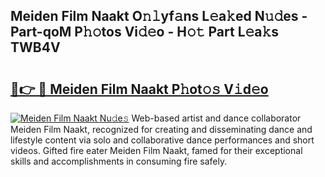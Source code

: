 ## Meiden Film Naakt O𝚗𝚕yf𝚊ns L𝚎a𝚔ed N𝚞𝚍es - Part-qoM P𝚑𝚘tos Vi𝚍𝚎o - H𝚘𝚝 Part L𝚎a𝚔s TWB4V

# <h2><a href="http://kf6io3l.oniu.top/?m=Meiden+Film+Naakt">🔗👉 🔴 Meiden Film Naakt P𝚑ot𝚘𝚜 V𝚒d𝚎o</a></h2>

[![Meiden Film Naakt Nu𝚍e𝚜](https://i.imgur.com/0qMVB7G.gif)](http://kf6io3l.oniu.top/?m=Meiden+Film+Naakt)
Web-based artist and dance collaborator Meiden Film Naakt, recognized for creating and disseminating dance and lifestyle content via solo and collaborative dance performances and short videos. Gifted fire eater Meiden Film Naakt, famed for their exceptional skills and accomplishments in consuming fire safely.  
